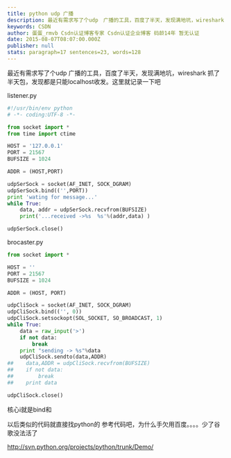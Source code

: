 ```yaml
---
title: python udp 广播
description: 最近有需求写了个udp　广播的工具，百度了半天，发现满地坑，wireshark 抓了半天包，发现都是只能localhost收发。这里就记录一下吧listener.py#!/usr/bin/env python # -*- coding:UTF-8 -*-from socket import *from time import ctimeHOST = '127.0.0.1'PO
keywords: CSDN
author: 蛋蛋_rmvb Csdn认证博客专家 Csdn认证企业博客 码龄14年 暂无认证
date: 2015-08-07T08:07:00.000Z
publisher: null
stats: paragraph=17 sentences=23, words=128
---
```

最近有需求写了个udp 广播的工具，百度了半天，发现满地坑，wireshark 抓了半天包，发现都是只能localhost收发。这里就记录一下吧

listener.py

```python
#!/usr/bin/env python
# -*- coding:UTF-8 -*-

from socket import *
from time import ctime

HOST = '127.0.0.1'
PORT = 21567
BUFSIZE = 1024

ADDR = (HOST,PORT)

udpSerSock = socket(AF_INET, SOCK_DGRAM)
udpSerSock.bind(('',PORT))
print 'wating for message...'
while True:
    data, addr = udpSerSock.recvfrom(BUFSIZE)
    print('...received ->%s  %s'%(addr,data) )

udpSerSock.close()
```

brocaster.py

```python
from socket import *

HOST = ''
PORT = 21567
BUFSIZE = 1024

ADDR = (HOST, PORT)

udpCliSock = socket(AF_INET, SOCK_DGRAM)
udpCliSock.bind(('', 0))
udpCliSock.setsockopt(SOL_SOCKET, SO_BROADCAST, 1)
while True:
    data = raw_input('>')
    if not data:
        break
    print "sending -> %s"%data
    udpCliSock.sendto(data,ADDR)
##    data,ADDR = udpCliSock.recvfrom(BUFSIZE)
##    if not data:
##        break
##    print data

udpCliSock.close()
```

核心i就是bind和

以后类似的代码就直接找python的 参考代码吧，为什么手欠用百度。。。。少了谷歌没法活了

http://svn.python.org/projects/python/trunk/Demo/
